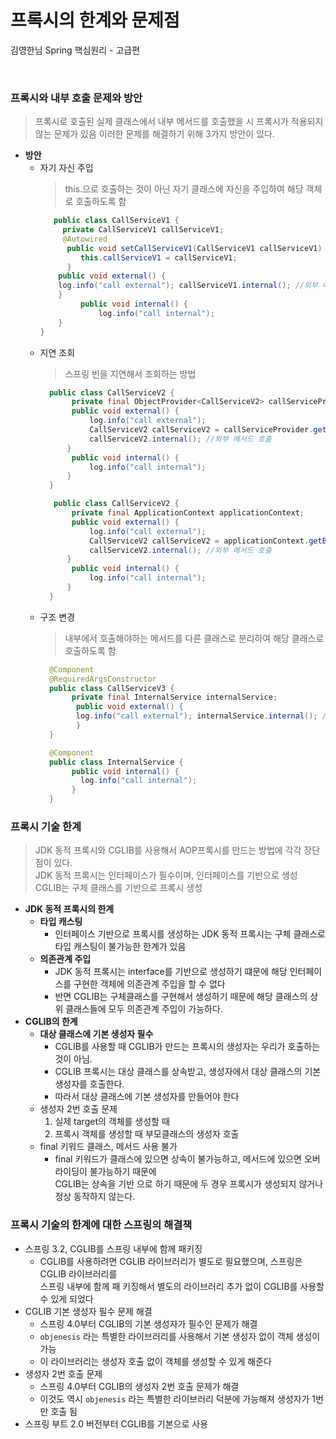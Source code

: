 # 프록시의 한계와 문제점
김영한님 Spring 핵심원리 - 고급편

<br>

### 프록시와 내부 호출 문제와 방안
> 프록시로 호출된 실제 클래스에서 내부 메서드를 호출했을 시 프록시가 적용되지 않는 문제가 있음
> 이러한 문제를 해결하기 위해 3가지 방안이 있다.
  * **방안**
    * 자기 자신 주입
      > this.으로 호출하는 것이 아닌 자기 클래스에 자신을 주입하여 해당 객체로 호출하도록 함
      ```java
         public class CallServiceV1 {
           private CallServiceV1 callServiceV1;
           @Autowired
            public void setCallServiceV1(CallServiceV1 callServiceV1) {
               this.callServiceV1 = callServiceV1;
            }
          public void external() {
          log.info("call external"); callServiceV1.internal(); //외부 메서드 호출
          }
               public void internal() {
                   log.info("call internal");
          }
      }
      ```
    * 지연 조회
      > 스프링 빈을 지연해서 조회하는 방법
      ```java
        public class CallServiceV2 {
             private final ObjectProvider<CallServiceV2> callServiceProvider;
             public void external() {
                 log.info("call external");
                 CallServiceV2 callServiceV2 = callServiceProvider.getObject();
                 callServiceV2.internal(); //외부 메서드 호출
            }
             public void internal() {
                 log.info("call internal");
            }
        }
      ```
      ```java
         public class CallServiceV2 {
             private final ApplicationContext applicationContext;
             public void external() {
                 log.info("call external");
                 CallServiceV2 callServiceV2 = applicationContext.getBean(CallServiceV2.class);
                 callServiceV2.internal(); //외부 메서드 호출
            }
             public void internal() {
                 log.info("call internal");
            }
        }
      ```
    * 구조 변경
      > 내부에서 호출해야하는 메서드를 다른 클래스로 분리하여 해당 클래스로 호출하도록 함
      ```java
        @Component
        @RequiredArgsConstructor
        public class CallServiceV3 {
             private final InternalService internalService;
              public void external() {
              log.info("call external"); internalService.internal(); //외부 메서드 호출
              }
        }
      ```
      ```java
        @Component
        public class InternalService {
             public void internal() {
               log.info("call internal");
             }
        }
      ```
      
### 프록시 기술 한계 
> JDK 동적 프록시와 CGLIB를 사용해서 AOP프록시를 만드는 방법에 각각 장단점이 있다.    
> JDK 동적 프록시는 인터페이스가 필수이며, 인터페이스를 기반으로 생성    
> CGLIB는 구체 클래스를 기반으로 프록시 생성
* **JDK 동적 프록시의 한계**
  * **타입 캐스팅**
    * 인터페이스 기반으로 프록시를 생성하는 JDK 동적 프록시는 구체 클래스로 타입 캐스팅이 불가능한 한계가 있음
  * **의존관계 주입**
    * JDK 동적 프록시는 interface를 기반으로 생성하기 떄문에 해당 인터페이스를 구현한 객체에 의존관계 주입을 할 수 없다
    * 반면 CGLIB는 구체클래스를 구현해서 생성하기 때문에 해당 클래스의 상위 클래스들에 모두 의존관계 주입이 가능하다.
* **CGLIB의 한계**
  * **대상 클래스에 기본 생성자 필수**
    * CGLIB를 사용할 때 CGLIB가 만드는 프록시의 생성자는 우리가 호출하는 것이 아님.
    * CGLIB 프록시는 대상 클래스를 상속받고, 생성자에서 대상 클래스의 기본 생성자를 호출한다.
    * 따라서 대상 클래스에 기본 생성자를 만들어야 한다
  * 생성자 2번 호출 문제
    1. 실제 target의 객체를 생성할 때
    2. 프록시 객체를 생성할 때 부모클래스의 생성자 호출
  * final 키워드 클래스, 메서드 사용 불가
    * final 키워드가 클래스에 있으면 상속이 불가능하고, 메서드에 있으면 오버라이딩이 불가능하기 때문에    
      CGLIB는 상속을 기반 으로 하기 때문에 두 경우 프록시가 생성되지 않거나 정상 동작하지 않는다.

### 프록시 기술의 한계에 대한 스프링의 해결책
* 스프링 3.2, CGLIB를 스프링 내부에 함께 패키징
  * CGLIB를 사용하려면 CGLIB 라이브러리가 별도로 필요했으며, 스프링은 CGLIB 라이브러리를     
    스프링 내부에 함께 패 키징해서 별도의 라이브러리 추가 없이 CGLIB를 사용할 수 있게 되었다
* CGLIB 기본 생성자 필수 문제 해결
  * 스프링 4.0부터 CGLIB의 기본 생성자가 필수인 문제가 해결
  * `objenesis` 라는 특별한 라이브러리를 사용해서 기본 생성자 없이 객체 생성이 가능
  * 이 라이브러리는 생성자 호출 없이 객체를 생성할 수 있게 해준다
* 생성자 2번 호출 문제
  * 스프링 4.0부터 CGLIB의 생성자 2번 호출 문제가 해결
  * 이것도 역시 `objenesis` 라는 특별한 라이브러리 덕분에 가능해져 생성자가 1번만 호출 됨
* 스프링 부트 2.0 버전부터 CGLIB를 기본으로 사용
